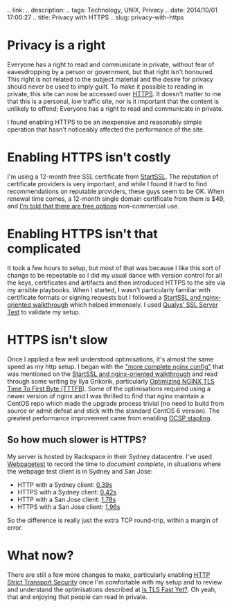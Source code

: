 .. link: 
.. description: 
.. tags: Technology, UNIX, Privacy
.. date: 2014/10/01 17:00:27
.. title: Privacy with HTTPS
.. slug: privacy-with-https


# Privacy is a right
Everyone has a right to read and communicate in private, without fear of eavesdropping by a person or government, but that right isn't honoured. This right is not related to the subject material and the desire for privacy should never be used to imply guilt. To make it possible to reading in private, this site can now be accessed over [HTTPS](https://www.wordspeak.org). It doesn't matter to me that this is a personal, low traffic site, nor is it important that the content is unlikely to offend; Everyone has a right to read and communicate in private.

I found enabling HTTPS to be an inexpensive and reasonably simple operation that hasn't noticeably affected the performance of the site.

# Enabling HTTPS isn't costly
I'm using a 12-month free SSL certificate from [StartSSL](https://www.ssllabs.com/ssltest/). The reputation of certificate providers is very important, and while I found it hard to find recommendations on reputable providers, these guys seem to be OK. When renewal time comes, a 12-month single domain certificate from them is $49, and [I'm told that there are free options](https://istlsfastyet) non-commercial use.

# Enabling HTTPS isn't that complicated
It took a few hours to setup, but most of that was because I like this sort of change to be repeatable so I did my usual dance with version control for all the keys, certificates and artifacts and then introduced HTTPS to the site via my ansible playbooks.
When I started, I wasn't particularly familiar with certificate formats or signing requests but I followed a [StartSSL and nginx-oriented walkthrough](https://konklone.com/post/switch-to-https-now-for-free#register-with-startssl) which helped immensely. I used [Qualys' SSL Server Test](https://www.ssllabs.com/ssltest) to validate my setup.

# HTTPS isn't slow
Once I applied a few well understood optimisations, it's almost the same speed as my http setup. I began with the ["more complete nginx config"](https://gist.github.com/konklone/6532544) that was mentioned on the [StartSSL and nginx-oriented walkthrough](https://konklone.com/post/switch-to-https-now-for-free) and read through some writing by Ilya Grikorik, particularly [Optimizing NGINX TLS Time To First Byte (TTTFB)](https://www.igvita.com/2013/12/16/optimizing-nginx-tls-time-to-first-byte/). Some of the optimisations required using a newer version of nginx and I was thrilled to find that nginx maintain a CentOS repo which made the upgrade process trivial (no need to build from source or admit defeat and stick with the standard CentOS 6 version). The greatest performance improvement came from enabling [OCSP stapling](https://en.wikipedia.org/wiki/OCSP_stapling).

## So how much slower is HTTPS?
My server is hosted by Rackspace in their Sydney datacentre. I've used [Webpagetest](https://www.webpagetest.org) to record the time to *document complete*, in situations where the webpage test client is in Sydney and San Jose:

* HTTP with a Sydney client: [0.39s](http://www.webpagetest.org/result/141004_D0_Q75/)
* HTTPS with a Sydney client: [0.42s](http://www.webpagetest.org/result/141004_17_Q87/)
* HTTP with a San Jose client: [1.78s](http://www.webpagetest.org/result/141001_4Y_CRC/)
* HTTPS with a San Jose client: [1.96s](http://www.webpagetest.org/result/141001_Z3_CRH/)

So the difference is really just the extra TCP round-trip, within a margin of error.

# What now?
There are still a few more changes to make, particularly enabling [HTTP Strict Transport Security](https://en.wikipedia.org/wiki/HTTP_Strict_Transport_Security) once I'm comfortable with my setup and to review and understand the optimisations described at [Is TLS Fast Yet?](https://istlsfastyet.com). Oh yeah, that and enjoying that people can read in private.
